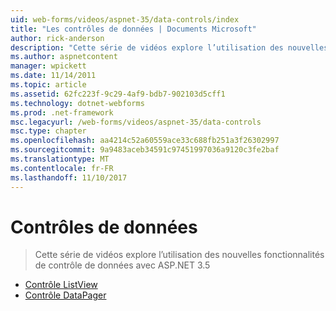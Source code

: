 ```yaml
---
uid: web-forms/videos/aspnet-35/data-controls/index
title: "Les contrôles de données | Documents Microsoft"
author: rick-anderson
description: "Cette série de vidéos explore l’utilisation des nouvelles fonctionnalités de contrôle de données avec ASP.NET 3.5"
ms.author: aspnetcontent
manager: wpickett
ms.date: 11/14/2011
ms.topic: article
ms.assetid: 62fc223f-9c29-4af9-bdb7-902103d5cff1
ms.technology: dotnet-webforms
ms.prod: .net-framework
msc.legacyurl: /web-forms/videos/aspnet-35/data-controls
msc.type: chapter
ms.openlocfilehash: aa4214c52a60559ace33c688fb251a3f26302997
ms.sourcegitcommit: 9a9483aceb34591c97451997036a9120c3fe2baf
ms.translationtype: MT
ms.contentlocale: fr-FR
ms.lasthandoff: 11/10/2017
---
```

<a name="data-controls"></a>Contrôles de données
====================
> Cette série de vidéos explore l’utilisation des nouvelles fonctionnalités de contrôle de données avec ASP.NET 3.5


- [Contrôle ListView](the-listview-control.md)
- [Contrôle DataPager](the-datapager-control.md)
